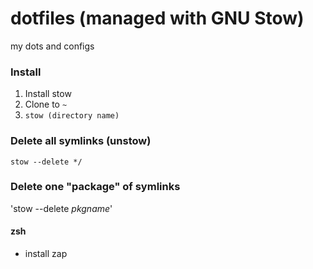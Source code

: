 # dotfiles (managed with GNU Stow)
my dots and configs
### Install
1. Install stow
2. Clone to `~`
3. `stow (directory name)`

### Delete all symlinks (unstow)
`stow --delete */`

### Delete one "package" of symlinks
'stow --delete $pkgname$'

#### zsh
- install zap

